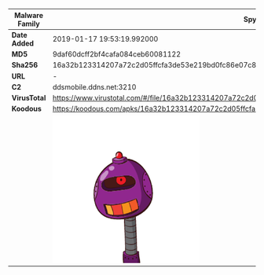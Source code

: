 | Malware Family | SpyNote                                                      |
| -------------- | ------------------------------------------------------------ |
| **Date Added** | 2019-01-17 19:53:19.992000                                                   |
| **MD5**        | 9daf60dcff2bf4cafa084ceb60081122                             |
| **Sha256**     | 16a32b123314207a72c2d05ffcfa3de53e219bd0fc86e07c89e38461b5cdc035 |
| **URL**        | -                                                            |
| **C2**         | ddsmobile.ddns.net:3210 |
| **VirusTotal** | https://www.virustotal.com/#/file/16a32b123314207a72c2d05ffcfa3de53e219bd0fc86e07c89e38461b5cdc035/detection |
| **Koodous**    | https://koodous.com/apks/16a32b123314207a72c2d05ffcfa3de53e219bd0fc86e07c89e38461b5cdc035 |
|                | ![](../assets/16a32b123314207a72c2d05ffcfa3de53e219bd0fc86e07c89e38461b5cdc035.png) |